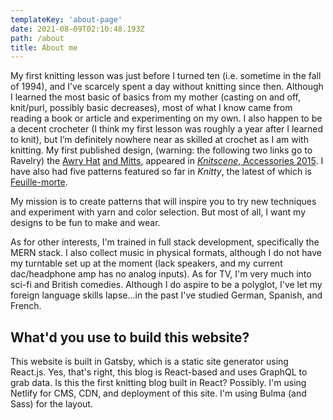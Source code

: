 ```yaml
---
templateKey: 'about-page'
date: 2021-08-09T02:10:48.193Z
path: /about
title: About me
---
```


My first knitting lesson was just before I turned ten (i.e. sometime in the fall of 1994), and I’ve scarcely spent a day without knitting since then. Although I learned the most basic of basics from my mother (casting on and off, knit/purl, possibly basic decreases), most of what I know came from reading a book or article and experimenting on my own. I also happen to be a decent crocheter (I think my first lesson was roughly a year after I learned to knit), but I’m definitely nowhere near as skilled at crochet as I am with knitting. My first published design, (warning: the following two links go to Ravelry) the [Awry Hat](http://www.ravelry.com/patterns/library/awry-hat) [and Mitts](https://www.ravelry.com/patterns/library/awry-mitts), appeared in [*Knitscene*, Accessories 2015](https://www.interweave.com/product/knitscene-accessories-2015-digital-edition/). I have also had five patterns featured so far in *Knitty*, the latest of which is [Feuille-morte](https://knitty.com/ISSUEdf19/PATTfeuillemorte/PATTfeuillemorte.php).

My mission is to create patterns that will inspire you to try new techniques and experiment with yarn and color selection. But most of all, I want my designs to be fun to make and wear.

As for other interests, I'm trained in full stack development, specifically the MERN stack. I also collect music in physical formats, although I do not have my turntable set up at the moment (lack speakers, and my current dac/headphone amp has no analog inputs). As for TV, I'm very much into sci-fi and British comedies. Although I do aspire to be a polyglot, I've let my foreign language skills lapse...in the past I've studied German, Spanish, and French.

## What'd you use to build this website?
This website is built in Gatsby, which is a static site generator using React.js. Yes, that's right, this blog is React-based and uses GraphQL to grab data. Is this the first knitting blog built in React? Possibly. I'm using Netlify for CMS, CDN, and deployment of this site. I'm using Bulma (and Sass) for the layout.